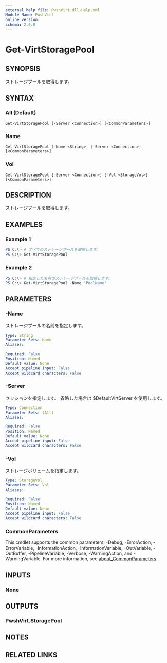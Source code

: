 ```yaml
---
external help file: PwshVirt.dll-Help.xml
Module Name: PwshVirt
online version:
schema: 2.0.0
---
```


# Get-VirtStoragePool

## SYNOPSIS
ストレージプールを取得します。

## SYNTAX

### All (Default)
```
Get-VirtStoragePool [-Server <Connection>] [<CommonParameters>]
```

### Name
```
Get-VirtStoragePool [-Name <String>] [-Server <Connection>] [<CommonParameters>]
```

### Vol
```
Get-VirtStoragePool [-Server <Connection>] [-Vol <StorageVol>] [<CommonParameters>]
```

## DESCRIPTION
ストレージプールを取得します。

## EXAMPLES

### Example 1
```powershell
PS C:\> # すべてのストレージプールを取得します。
PS C:\> Get-VirtStoragePool
```

### Example 2
```powershell
PS C:\> # 指定した名前のストレージプールを取得します。
PS C:\> Get-VirtStoragePool -Name 'PoolName'
```

## PARAMETERS

### -Name
ストレージプールの名前を指定します。

```yaml
Type: String
Parameter Sets: Name
Aliases:

Required: False
Position: Named
Default value: None
Accept pipeline input: False
Accept wildcard characters: False
```

### -Server
セッションを指定します。
省略した場合は $DefaultVirtServer を使用します。

```yaml
Type: Connection
Parameter Sets: (All)
Aliases:

Required: False
Position: Named
Default value: None
Accept pipeline input: False
Accept wildcard characters: False
```

### -Vol
ストレージボリュームを指定します。

```yaml
Type: StorageVol
Parameter Sets: Vol
Aliases:

Required: False
Position: Named
Default value: None
Accept pipeline input: False
Accept wildcard characters: False
```

### CommonParameters
This cmdlet supports the common parameters: -Debug, -ErrorAction, -ErrorVariable, -InformationAction, -InformationVariable, -OutVariable, -OutBuffer, -PipelineVariable, -Verbose, -WarningAction, and -WarningVariable. For more information, see [about_CommonParameters](http://go.microsoft.com/fwlink/?LinkID=113216).

## INPUTS

### None
## OUTPUTS

### PwshVirt.StoragePool
## NOTES

## RELATED LINKS
